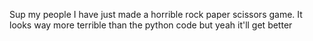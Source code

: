 Sup my people
I have just made a horrible rock paper scissors game.
It looks way more terrible than the python code but yeah it'll get better